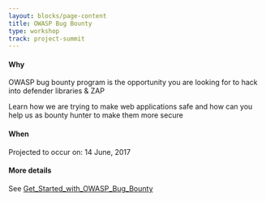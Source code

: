 ```yaml
---
layout: blocks/page-content
title: OWASP Bug Bounty
type: workshop
track: project-summit
---
```


#### Why

OWASP bug bounty program is the opportunity you are looking for to hack into defender libraries & ZAP

Learn how we are trying to make web applications safe and how can you help us as bounty hunter to make them
more secure

#### When

Projected to occur on: 14 June, 2017

#### More details

See [Get_Started_with_OWASP_Bug_Bounty](https://www.owasp.org/index.php/Get_Started_with_OWASP_Bug_Bounty)
